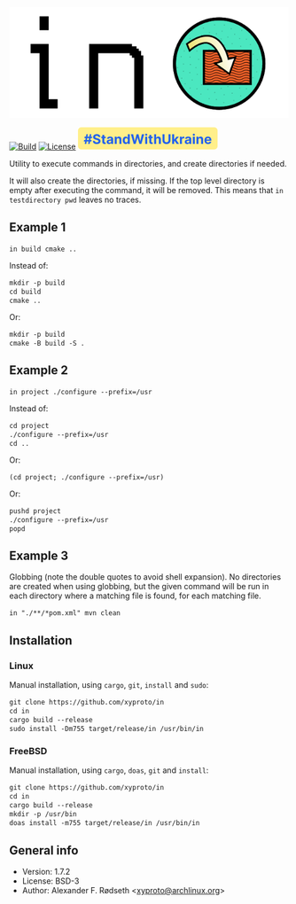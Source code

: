 ![In Logo](img/logo.png)

[![Build](https://github.com/xyproto/in/actions/workflows/build.yml/badge.svg)](https://github.com/xyproto/in/actions/workflows/build.yml) [![License](https://img.shields.io/badge/license-BSD-green.svg?style=flat)](https://raw.githubusercontent.com/xyproto/in/main/LICENSE) [![Stand With Ukraine](https://raw.githubusercontent.com/vshymanskyy/StandWithUkraine/main/badges/StandWithUkraine.svg)](https://stand-with-ukraine.pp.ua)

Utility to execute commands in directories, and create directories if needed.

It will also create the directories, if missing. If the top level directory is empty after executing the command, it will be removed. This means that `in testdirectory pwd` leaves no traces.

## Example 1

    in build cmake ..

Instead of:


    mkdir -p build
    cd build
    cmake ..

Or:

    mkdir -p build
    cmake -B build -S .

## Example 2

    in project ./configure --prefix=/usr

Instead of:

    cd project
    ./configure --prefix=/usr
    cd ..

Or:

    (cd project; ./configure --prefix=/usr)

Or:

    pushd project
    ./configure --prefix=/usr
    popd

## Example 3

Globbing (note the double quotes to avoid shell expansion). No directories are created when using globbing, but the given command will be run in each directory where a matching file is found, for each matching file.

    in "./**/*pom.xml" mvn clean

## Installation

### Linux

Manual installation, using `cargo`, `git`, `install` and `sudo`:

    git clone https://github.com/xyproto/in
    cd in
    cargo build --release
    sudo install -Dm755 target/release/in /usr/bin/in

### FreeBSD

Manual installation, using `cargo`, `doas`, `git` and `install`:

    git clone https://github.com/xyproto/in
    cd in
    cargo build --release
    mkdir -p /usr/bin
    doas install -m755 target/release/in /usr/bin/in

## General info

* Version: 1.7.2
* License: BSD-3
* Author: Alexander F. Rødseth &lt;xyproto@archlinux.org&gt;
